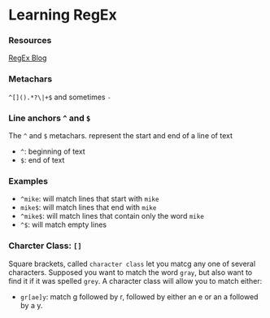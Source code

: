 # Learning RegEx 

### Resources
[RegEx Blog](http://web.archive.org/web/20091217101142/http://immike.net/blog/2007/04/06/the-absolute-bare-minimum-every-programmer-should-know-about-regular-expressions/)

### Metachars
`^[]().*?\|+$` and sometimes `-`
### Line anchors `^` and `$`
The `^` and `$` metachars. represent the start and end of a line of text
- `^`: beginning of text
- `$`: end of text

### Examples
- `^mike`: will match lines that start with `mike`
- `mike$`: will match lines that end with `mike`
- `^mike$`: will match lines that contain only the word `mike`
- `^$`: will match empty lines

### Charcter Class: `[]`
Square brackets, called `character class` let you matcg any one of several characters. Supposed you want to match the word `gray`, but also want to find it if it was spelled `grey`. A character class will allow you to match either:
- `gr[ae]y`: match g followed by r, followed by either an e or an a followed by a y.
